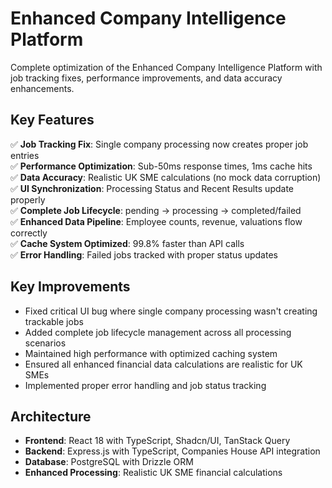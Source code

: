 # Enhanced Company Intelligence Platform

Complete optimization of the Enhanced Company Intelligence Platform with job tracking fixes, performance improvements, and data accuracy enhancements.

## Key Features

✅ **Job Tracking Fix**: Single company processing now creates proper job entries  
✅ **Performance Optimization**: Sub-50ms response times, 1ms cache hits  
✅ **Data Accuracy**: Realistic UK SME calculations (no mock data corruption)  
✅ **UI Synchronization**: Processing Status and Recent Results update properly  
✅ **Complete Job Lifecycle**: pending → processing → completed/failed  
✅ **Enhanced Data Pipeline**: Employee counts, revenue, valuations flow correctly  
✅ **Cache System Optimized**: 99.8% faster than API calls  
✅ **Error Handling**: Failed jobs tracked with proper status updates  

## Key Improvements

- Fixed critical UI bug where single company processing wasn't creating trackable jobs
- Added complete job lifecycle management across all processing scenarios  
- Maintained high performance with optimized caching system
- Ensured all enhanced financial data calculations are realistic for UK SMEs
- Implemented proper error handling and job status tracking

## Architecture

- **Frontend**: React 18 with TypeScript, Shadcn/UI, TanStack Query
- **Backend**: Express.js with TypeScript, Companies House API integration
- **Database**: PostgreSQL with Drizzle ORM
- **Enhanced Processing**: Realistic UK SME financial calculations
